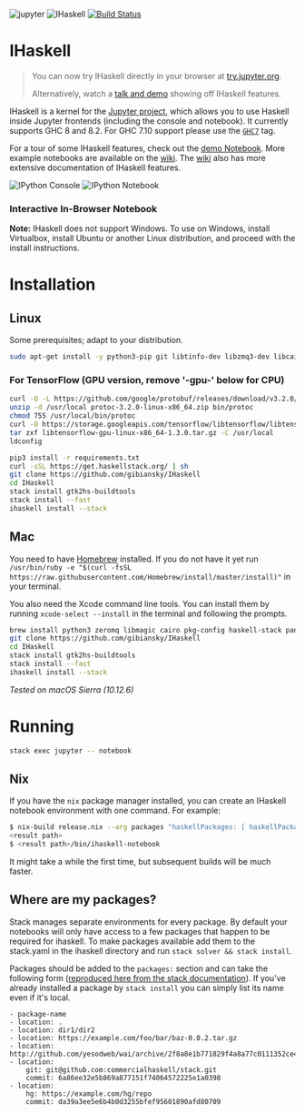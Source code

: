 ![jupyter](https://i.imgur.com/S16l2Hw.png) ![IHaskell](https://i.imgur.com/qhXXFbA.png) [![Build Status](https://travis-ci.org/gibiansky/IHaskell.svg?branch=master)](https://travis-ci.org/gibiansky/IHaskell)

# IHaskell

> You can now try IHaskell directly in your browser at [try.jupyter.org](https://try.jupyter.org).
>
> Alternatively, watch a [talk and demo](http://begriffs.com/posts/2016-01-20-ihaskell-notebook.html) showing off IHaskell features.

IHaskell is a kernel for the [Jupyter project](http://ipython.org), which allows you to use Haskell inside Jupyter frontends (including the console and notebook). It currently supports GHC 8 and 8.2. For GHC 7.10 support please use the [`GHC7`](https://github.com/gibiansky/IHaskell/releases/tag/GHC7) tag.

For a tour of some IHaskell features, check out the [demo Notebook](http://nbviewer.ipython.org/github/gibiansky/IHaskell/blob/master/notebooks/IHaskell.ipynb). More example notebooks are available on the [wiki](https://github.com/gibiansky/IHaskell/wiki).
The [wiki](https://github.com/gibiansky/IHaskell/wiki) also has more extensive documentation of IHaskell features.

![IPython Console](https://raw.github.com/gibiansky/IHaskell/master/images/ihaskell-console.png)
![IPython Notebook](https://raw.github.com/gibiansky/IHaskell/master/images/ihaskell-notebook.png)

### Interactive In-Browser Notebook


**Note:** IHaskell does not support Windows. To use on Windows, install
Virtualbox, install Ubuntu or another Linux distribution, and proceed with the
install instructions.

# Installation

## Linux

Some prerequisites; adapt to your distribution.

```bash
sudo apt-get install -y python3-pip git libtinfo-dev libzmq3-dev libcairo2-dev libpango1.0-dev libmagic-dev libblas-dev liblapack-dev
```

### For TensorFlow (GPU version, remove '-gpu-' below for CPU)

```bash
curl -O -L https://github.com/google/protobuf/releases/download/v3.2.0/protoc-3.2.0-linux-x86_64.zip
unzip -d /usr/local protoc-3.2.0-linux-x86_64.zip bin/protoc
chmod 755 /usr/local/bin/protoc
curl -O https://storage.googleapis.com/tensorflow/libtensorflow/libtensorflow-gpu-linux-x86_64-1.3.0.tar.gz
tar zxf libtensorflow-gpu-linux-x86_64-1.3.0.tar.gz -C /usr/local
ldconfig
```


```bash
pip3 install -r requirements.txt
curl -sSL https://get.haskellstack.org/ | sh
git clone https://github.com/gibiansky/IHaskell
cd IHaskell
stack install gtk2hs-buildtools
stack install --fast
ihaskell install --stack
```

## Mac

You need to have [Homebrew](https://brew.sh) installed.
If you do not have it yet run `/usr/bin/ruby -e "$(curl -fsSL https://raw.githubusercontent.com/Homebrew/install/master/install)"` in your terminal.

You also need the Xcode command line tools.
You can install them by running `xcode-select --install` in the terminal and following the prompts.

```bash
brew install python3 zeromq libmagic cairo pkg-config haskell-stack pango
git clone https://github.com/gibiansky/IHaskell
cd IHaskell
stack install gtk2hs-buildtools
stack install --fast
ihaskell install --stack
```

_Tested on macOS Sierra (10.12.6)_

# Running

```bash
stack exec jupyter -- notebook
```

## Nix

If you have the `nix` package manager installed, you can create an IHaskell
notebook environment with one command. For example:

```bash
$ nix-build release.nix --arg packages "haskellPackages: [ haskellPackages.lens ]"
<result path>
$ <result path>/bin/ihaskell-notebook
```

It might take a while the first time, but subsequent builds will be much faster.

## Where are my packages?

Stack manages separate environments for every package. By default your notebooks
will only have access to a few packages that happen to be required for
ihaskell. To make packages available add them to the stack.yaml in the ihaskell
directory and run `stack solver && stack install`.

Packages should be added to the `packages:` section and can take the following
form
([reproduced here from the stack documentation](https://github.com/commercialhaskell/stack/blob/master/doc/yaml_configuration.md#packages)). If
you've already installed a package by `stack install` you can simply list its
name even if it's local.

```
- package-name
- location: .
- location: dir1/dir2
- location: https://example.com/foo/bar/baz-0.0.2.tar.gz
- location: http://github.com/yesodweb/wai/archive/2f8a8e1b771829f4a8a77c0111352ce45a14c30f.zip
- location:
    git: git@github.com:commercialhaskell/stack.git
    commit: 6a86ee32e5b869a877151f74064572225e1a0398
- location:
    hg: https://example.com/hg/repo
    commit: da39a3ee5e6b4b0d3255bfef95601890afd80709
```
